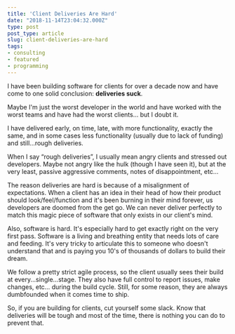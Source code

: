 ```yaml
---
title: 'Client Deliveries Are Hard'
date: "2018-11-14T23:04:32.000Z"
type: post 
post_type: article
slug: client-deliveries-are-hard
tags: 
- consulting
- featured
- programming
---
```

I have been building software for clients for over a decade now and have come to one solid conclusion: **deliveries suck**.

Maybe I&#39;m just the worst developer in the world and have worked with the worst teams and have had the worst clients… but I doubt it.

I have delivered early, on time, late, with more functionality, exactly the same, and in some cases less functionality (usually due to lack of funding) and still…rough deliveries. 

When I say “rough deliveries”, I usually mean angry clients and stressed out developers.  Maybe not angry like the hulk (though I have seen it), but at the very least, passive aggressive comments,  notes of disappointment, etc…

The reason deliveries are hard is because of a misalignment of expectations.  When a client has an idea in their head of how their product should look/feel/function and it&#39;s been burning in their mind forever, us developers are doomed from the get go.  We can never deliver perfectly to match this magic piece of software that only exists in our client&#39;s mind.

Also, software is hard. It&#39;s especially hard to get exactly right on the very first pass. Software is a living and breathing entity that needs lots of care and feeding. It&#39;s very tricky to articulate this to someone who doesn&#39;t understand that and is paying you 10&#39;s of thousands of dollars to build their dream.

We follow a pretty strict agile process, so the client usually sees their build at every...single...stage.  They also have full control to report issues, make changes, etc… during the build cycle. Still, for some reason, they are always dumbfounded when it comes time to ship.

So, if you are building for clients, cut yourself some slack.  Know that deliveries will be tough and most of the time, there is nothing you can do to prevent that.

